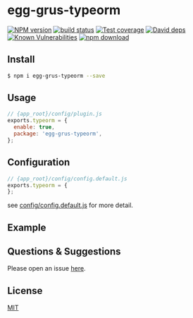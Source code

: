 # egg-grus-typeorm

[![NPM version][npm-image]][npm-url]
[![build status][travis-image]][travis-url]
[![Test coverage][codecov-image]][codecov-url]
[![David deps][david-image]][david-url]
[![Known Vulnerabilities][snyk-image]][snyk-url]
[![npm download][download-image]][download-url]

[npm-image]: https://img.shields.io/npm/v/egg-grus-typeorm.svg?style=flat-square
[npm-url]: https://npmjs.org/package/egg-grus-typeorm
[travis-image]: https://img.shields.io/travis/eggjs/egg-grus-typeorm.svg?style=flat-square
[travis-url]: https://travis-ci.org/eggjs/egg-grus-typeorm
[codecov-image]: https://img.shields.io/codecov/c/github/eggjs/egg-grus-typeorm.svg?style=flat-square
[codecov-url]: https://codecov.io/github/eggjs/egg-grus-typeorm?branch=master
[david-image]: https://img.shields.io/david/eggjs/egg-grus-typeorm.svg?style=flat-square
[david-url]: https://david-dm.org/eggjs/egg-grus-typeorm
[snyk-image]: https://snyk.io/test/npm/egg-grus-typeorm/badge.svg?style=flat-square
[snyk-url]: https://snyk.io/test/npm/egg-grus-typeorm
[download-image]: https://img.shields.io/npm/dm/egg-grus-typeorm.svg?style=flat-square
[download-url]: https://npmjs.org/package/egg-grus-typeorm

<!--
Description here.
-->

## Install

```bash
$ npm i egg-grus-typeorm --save
```

## Usage

```js
// {app_root}/config/plugin.js
exports.typeorm = {
  enable: true,
  package: 'egg-grus-typeorm',
};
```

## Configuration

```js
// {app_root}/config/config.default.js
exports.typeorm = {
};
```

see [config/config.default.js](config/config.default.js) for more detail.

## Example

<!-- example here -->

## Questions & Suggestions

Please open an issue [here](https://github.com/eggjs/egg/issues).

## License

[MIT](LICENSE)

